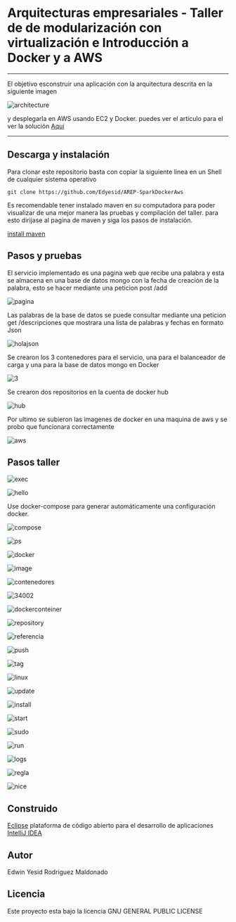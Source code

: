 # Arquitecturas empresariales - Taller de de modularización con virtualización e Introducción a Docker y a AWS

--------------------------------------------------------------------------------------------------------------

El objetivo esconstruir una aplicación con la arquitectura descrita en la siguiente imagen

![architecture](imagenes/architecture.png)

y desplegarla en AWS usando EC2 y Docker. puedes ver el articulo para el ver la solución [Aqui](AREP_SparkDockerWebLive.pdf)

--------------------------------------------------------------------------------------------------------------

## Descarga y instalación

Para clonar este repositorio basta con copiar la siguiente linea en un Shell de cualquier sistema operativo

```
git clone https://github.com/Edyesid/AREP-SparkDockerAws
```

Es recomendable tener instalado maven en su computadora para poder visualizar de una mejor manera las pruebas y compilación del taller. para esto dirijase al pagina de maven y siga los pasos de instalación.

[install maven](https://maven.apache.org/install.html)

## Pasos y pruebas

El servicio implementado es una pagina web que recibe una palabra y esta se almacena en una base de datos mongo con la fecha de creación de la palabra, esto se hacer mediante 
una peticion post /add

![pagina](imagenes/pagina.png)

Las palabras de la base de datos se puede consultar mediante una peticion get /descripciones que mostrara una lista de palabras y fechas en formato Json

![holajson](imagenes/holajson.png)

Se crearon los 3 contenedores para el servicio, una para el balanceador de carga y una para la base de datos mongo en Docker

![3](imagenes/3.png)

Se crearon dos repositorios en la cuenta de docker hub

![hub](imagenes/hub.png)

Por ultimo se subieron las imagenes de docker en una maquina de aws y se probo que funcionara correctamente

![aws](imagenes/aws.png)

## Pasos taller

![exec](imagenes/exec.png)

![hello](imagenes/hello.png)

Use docker-compose para generar automáticamente una configuración docker.

![compose](imagenes/compose.png)

![ps](imagenes/ps.png)

![docker](imagenes/docker.png)

![image](imagenes/image.png)

![contenedores](imagenes/contenedores.png)

![34002](imagenes/34002.png)

![dockerconteiner](imagenes/dockerconteiner.png)

![repository](imagenes/repository.png)

![referencia](imagenes/referencia.png)

![push](imagenes/push.png)

![tag](imagenes/tag.png)

![linux](imagenes/linux.png)

![update](imagenes/update.png)

![install](imagenes/install.png)

![start](imagenes/start.png)

![sudo](imagenes/sudo.png)

![run](imagenes/run.png)

![logs](imagenes/logs.png)

![regla](imagenes/regla.png)

![nice](imagenes/nice.png)

## Construido

[Eclipse](https://www.eclipse.org/) plataforma de código abierto para el desarrollo de aplicaciones
[IntelliJ IDEA](https://www.jetbrains.com/es-es/idea/)

## Autor

Edwin Yesid Rodriguez Maldonado

## Licencia

Este proyecto esta bajo la licencia GNU GENERAL PUBLIC LICENSE
